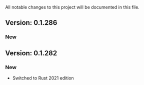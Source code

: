 All notable changes to this project will be documented in this file.

## Version: 0.1.286

### New


## Version: 0.1.282

### New

- Switched to Rust 2021 edition
